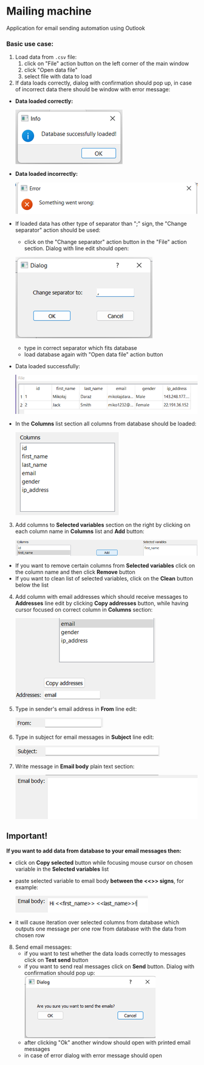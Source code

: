 # Mailing machine
Application for email sending automation using Outlook

### Basic use case:
1. Load data from `.csv` file:
   1. click on "File" action button on the left corner of the main window
   2. click "Open data file"
   3. select file with data to load
2. If data loads correctly, dialog with confirmation should pop up, in case of incorrect data there should be window with error message:

- **Data loaded correctly:**

   ![img.png](img.png)

- **Data loaded incorrectly:**

   ![img_1.png](img_1.png)

- If loaded data has other type of separator than ";" sign, the "Change separator" action should be used:
  - click on the "Change separator" action button in the "File" action section. Dialog with line edit should open:
   
   ![img_2.png](img_2.png)

  - type in correct separator which fits database
  - load database again with "Open data file" action button
- Data loaded successfully:

   ![img_12.png](img_12.png)

- In the **Columns** list section all columns from database should be loaded:

   ![img_3.png](img_3.png)

3. Add columns to **Selected variables** section on the right by clicking on each column name in **Columns** list and **Add** button:

   ![img_4.png](img_4.png)

- If you want to remove certain columns from **Selected variables** click on the column name and then click **Remove** button
- If you want to clean list of selected variables, click on the **Clean** button below the list 

4. Add column with email addresses which should receive messages to **Addresses** line edit by clicking **Copy addresses** button, while having cursor focused on correct column in **Columns** section:

   ![img_5.png](img_5.png)

5. Type in sender's email address in **From** line edit:

   ![img_6.png](img_6.png)

6. Type in subject for email messages in **Subject** line edit:

   ![img_8.png](img_8.png)

7. Write message in **Email body** plain text section:

   ![img_9.png](img_9.png)

## Important!
**If you want to add data from database to your email messages then:**
- click on **Copy selected** button while focusing mouse cursor on chosen variable in the **Selected variables** list
- paste selected variable to email body **between the <<>> signs**, for example:
  
   ![img_10.png](img_10.png)
- it will cause iteration over selected columns from database which outputs one message per one row from database with the data from chosen row

8. Send email messages:
   - if you want to test whether the data loads correctly to messages  click on **Test send** button
   - if you want to send real messages click on **Send** button. Dialog with confirmation should pop up:
   ![img_11.png](img_11.png)
   - after clicking "Ok" another window should open with printed email messages
   - in case of error dialog with error message should open